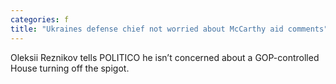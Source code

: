 ```yaml
---
categories: f
title: "Ukraines defense chief not worried about McCarthy aid comments"
---
```

Oleksii Reznikov tells POLITICO he isn’t concerned about a GOP-controlled House turning off the spigot.